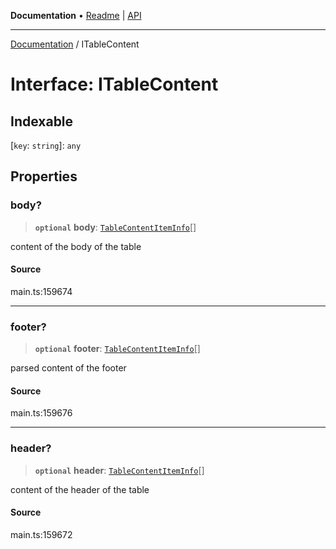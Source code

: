 **Documentation** • [Readme](../README.md) \| [API](../globals.md)

***

[Documentation](../README.md) / ITableContent

# Interface: ITableContent

## Indexable

 \[`key`: `string`\]: `any`

## Properties

### body?

> **`optional`** **body**: [`TableContentItemInfo`](../classes/TableContentItemInfo.md)[]

content of the body of the table

#### Source

main.ts:159674

***

### footer?

> **`optional`** **footer**: [`TableContentItemInfo`](../classes/TableContentItemInfo.md)[]

parsed content of the footer

#### Source

main.ts:159676

***

### header?

> **`optional`** **header**: [`TableContentItemInfo`](../classes/TableContentItemInfo.md)[]

content of the header of the table

#### Source

main.ts:159672
